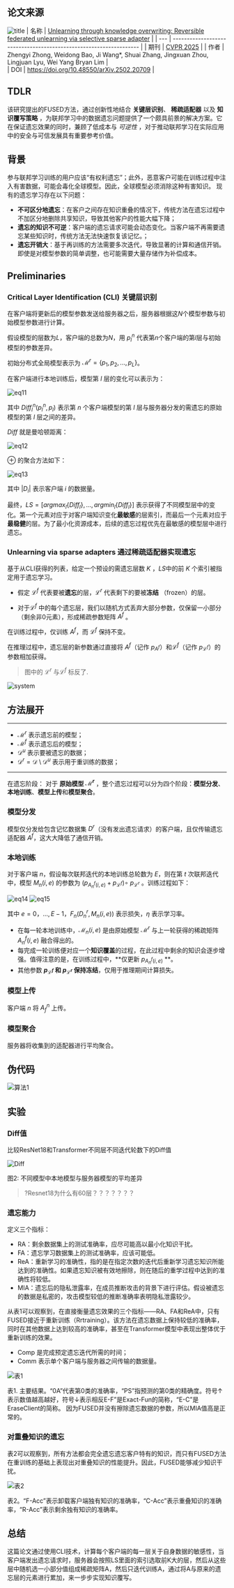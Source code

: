 ## 论文来源
![title](image/title.png)
| 名称  | [Unlearning through knowledge overwriting: Reversible federated unlearning via selective sparse adapter](https://cvpr.thecvf.com/virtual/2025/poster/35107) |
| --- | ------------------------------------------------------------------ |
| 期刊  | [CVPR 2025](https://cvpr.thecvf.com/virtual/2025/poster/35107)       |
| 作者  | Zhengyi Zhong, Weidong Bao, Ji Wang*, Shuai Zhang, Jingxuan Zhou, Lingjuan Lyu, Wei Yang Bryan Lim   |   
| DOI  | https://doi.org/10.48550/arXiv.2502.20709      |   

## TDLR
该研究提出的FUSED方法，通过创新性地结合 **关键层识别**、 **稀疏适配器** 以及 **知识覆写策略** ，为联邦学习中的数据遗忘问题提供了一个颇具前景的解决方案。它在保证遗忘效果的同时，兼顾了低成本与 *可逆性* ，对于推动联邦学习在实际应用中的安全与可信发展具有重要参考价值。

## 背景
参与联邦学习训练的用户应该“有权利遗忘”；此外，恶意客户可能在训练过程中注入有害数据，可能会毒化全球模型。因此，全球模型必须消除这种有害知识。
现有的遗忘学习存在以下问题：
- **不可区分地遗忘**：在客户之间存在知识重叠的情况下，传统方法在遗忘过程中不加区分地删除共享知识，导致其他客户的性能大幅下降；
- **遗忘的知识不可逆**：客户端的遗忘请求可能会动态变化。当客户端不再需要遗忘某些知识时，传统方法无法快速恢复该记忆。；
- **遗忘开销大**：基于再训练的方法需要多次迭代，导致显著的计算和通信开销。即使是对模型参数的简单调整，也可能需要大量存储作为补偿成本。

## Preliminaries
### Critical Layer Identification (CLI) 关键层识别
在客户端将更新后的模型参数发送给服务器之后，服务器根据这$N$个模型参数与初始模型参数进行计算。

假设模型的层数为$L$，客户端的总数为$N$，用 $p_l^n$ 代表第$n$个客户端的第$l$层与初始模型的参数差异。

初始分布式全局模型表示为 $\mathcal{M}^r = \{p_1, p_2, ... , p_L\}$。

在客户端进行本地训练后，模型第 $l$ 层的变化可以表示为：

![eq11](image/eq11.png)

其中 $Diff_l^n(p_l^n , p_l)$ 表示第 $n$ 个客户端模型的第 $l$ 层与服务器分发的需遗忘的原始模型的第 $l$ 层之间的差异。

$Diff$ 就是曼哈顿距离：

![eq12](image/eq12.png)

$\oplus$ 的聚合方法如下：

![eq13](image/eq13.png)

其中 $|D_i|$ 表示客户端 $i$ 的数据量。

最终，$LS = \big[argmax_l  \{Diff_l\}, ... , argmin_l  \{Diff_l\}\big]$ 表示获得了不同模型层中的变化。第一个元素对应于对客户端知识变化**最敏感**的层索引，而最后一个元素对应于**最稳健**的层。为了最小化资源成本，后续的遗忘过程优先在最敏感的模型层中进行遗忘。

### Unlearning via sparse adapters 通过稀疏适配器实现遗忘

基于从CLI获得的列表，给定一个预设的需遗忘层数 $K$ ，$LS$中的前 $K$ 个索引被指定用于遗忘学习。

- 假定 $\mathcal{L}^f$ 代表要被**遗忘**的层，$\mathcal{L}^r$ 代表剩下的要被**冻结** （frozen）的层。

- 对于$\mathcal{L}^f$ 中的每个遗忘层，我们以随机方式丢弃大部分参数，仅保留一小部分（剩余非0元素），形成稀疏参数矩阵 $A^f$ 。

在训练过程中，仅训练 $A^f$，而 $\mathcal{L}^f$ 保持不变。



在推理过程中，遗忘层的新参数通过直接将 $A^f$（记作 $p_{A^f}$）和$\mathcal{L}^f$（记作 $p_{\mathcal{L}^f}$）的参数相加获得。

> 图中的 $\mathcal{L}^r$ 与$\mathcal{L}^f$ 标反了.


![system](image/fig1.png)


## 方法展开
----------------
- $\mathcal{M}^r$ 表示遗忘前的模型；
- $\mathcal{M}^f$ 表示遗忘后的模型；
- $\mathcal{D}^u$ 表示要被遗忘的数据；
- $\mathcal{D}^r = \mathcal{D} \setminus \mathcal{D}^u$ 表示用于重训练的数据；
-----------------------

在遗忘阶段：
对于 **原始模型 $\mathcal{M}^r$** ，整个遗忘过程可以分为四个阶段：**模型分发**、**本地训练**、**模型上传**和**模型聚合**。

### 模型分发
模型仅分发给包含记忆数据集 $D^r$（没有发出遗忘请求）的客户端，且仅传输遗忘适配器 $A^f$，这大大降低了通信开销。

### 本地训练
对于客户端 $n$，假设每次联邦迭代的本地训练总轮数为 $E$，则在第 $t$ 次联邦迭代中，模型 $M_n(i, e)$ 的参数为    $(p_{A_n^f(i,e)} + p_{\mathcal{L}^f} ) \circ \ p_{\mathcal{L}^r}$ 。训练过程如下：

![eq14](image/eq14.png)
![eq15](image/eq15.png)

其中 $e = 0，... , E − 1，F_n(D_n^r, M_n(i, e))$ 表示损失，$\eta$ 表示学习率。

- 在每一轮本地训练中，$\mathcal{M}_n(i, e)$ 是由原始模型 $\mathcal{M}^r$ 与上一轮获得的稀疏矩阵 $A_n^f(i,e)$ 融合得出的。
- 每完成一轮训练便对应一个**知识覆盖**的过程，在此过程中剩余的知识会逐步增强。值得注意的是，在训练过程中，**仅更新 $p_{A_n^f(i,e)}$ **。
- 其他参数 **$p_{\mathcal{L}^f}$ 和 $p_{\mathcal{L}^r}$ 保持冻结**，仅用于推理期间计算损失。

### 模型上传
客户端 $n$ 将 $A_f^n$ 上传。

### 模型聚合
服务器将收集到的适配器进行平均聚合。

## 伪代码
![算法1](image/算法1.png)

## 实验
### Diff值
比较ResNet18和Transformer不同层不同迭代轮数下的Diff值

![Diff](image/fig2.png)

图2: 不同模型中本地模型与服务器模型的平均差异

> ?Resnet18为什么有60层？？？？？？？

### 遗忘能力
定义三个指标：
- RA：剩余数据集上的测试准确率，应尽可能高以最小化知识干扰。
- FA：遗忘学习数据集上的测试准确率，应该可能低。
- ReA：重新学习的准确性，指的是在指定次数的迭代后重新学习遗忘知识所能达到的准确性。如果遗忘知识被有效地擦除，则在随后的重学过程中达到的准确性将较低。
- MIA：遗忘后的隐私泄露率，在成员推断攻击的背景下进行评估。假设被遗忘的数据是私密的，攻击模型较低的推断准确率表明隐私泄露较少。


从表1可以观察到，在直接衡量遗忘效果的三个指标——RA、FA和ReA中，只有FUSED接近于重新训练（Rrtraining）。该方法在遗忘数据上保持较低的准确率，同时在其他数据上达到较高的准确率，甚至在Transformer模型中表现出整体优于重新训练的效果。
- Comp 是完成预定遗忘迭代所需的时间；
- Comm 表示单个客户端与服务器之间传输的数据量。

![表1](image/table1.png)

表1. 主要结果。“0A”代表第0类的准确率，“PS”指预测的第0类的精确度。符号↑表示数值越高越好，符号↓表示相反E-F”是Exact-Fun的简称，“E-C”是EraseClient的简称。
因为FUSED并没有擦除遗忘数据的参数，所以MIA值高是正常的。

### 对重叠知识的遗忘
表2可以观察到，所有方法都会完全遗忘遗忘客户特有的知识，而只有FUSED方法在重训练的基础上表现出对重叠知识的性能提升。因此，FUSED能够减少知识干扰。

![表2](image/table2.png)

表2。“F-Acc”表示卸载客户端独有知识的准确率，“C-Acc”表示重叠知识的准确率，“R-Acc”表示剩余独有知识的准确率。



## 总结
这篇论文通过使用CLI技术，计算每个客户端的每一层关于自身数据的敏感性，当客户端发出遗忘请求时，服务器会按照LS里面的索引选取前K大的层，然后从这些层中随机选一小部分值组成稀疏矩阵A，然后只迭代训练A，通过将A与原来的遗忘层的元素进行累加，来一步步实现知识覆写。

